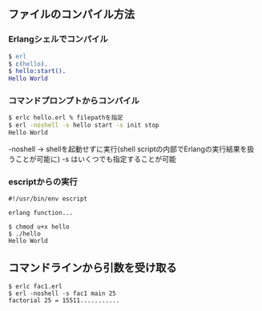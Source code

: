 ## ファイルのコンパイル方法
### Erlangシェルでコンパイル
```erlang
$ erl
$ c(hello).
$ hello:start().
Hello World
```

### コマンドプロンプトからコンパイル
```sh
$ erlc hello.erl % filepathを指定
$ erl -noshell -s hello start -s init stop
Hello World
```

-noshell -> shellを起動せずに実行(shell scriptの内部でErlangの実行結果を扱うことが可能に)
-s はいくつでも指定することが可能

### escriptからの実行
```hello
#!/usr/bin/env escript

erlang function...
```

```shell
$ chmod u+x hello
$ ./hello
Hello World
```

## コマンドラインから引数を受け取る
```shell
$ erlc fac1.erl
$ erl -noshell -s fac1 main 25
factorial 25 = 15511...........
```


